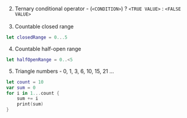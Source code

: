 
2. Ternary conditional operator - (`<CONDITION>`) ? `<TRUE VALUE>` : `<FALSE VALUE>` <br /> <br />
3. Countable closed range
``` swift
let closedRange = 0...5
```
4. Countable half-open range
``` swift
let halfOpenRange = 0..<5
```
5. Triangle numbers - 0, 1, 3, 6, 10, 15, 21 ...
```swift
let count = 10
var sum = 0
for i in 1...count {
    sum += i
    print(sum)
}
```
